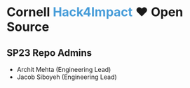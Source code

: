 # Cornell <span style="color: #489dd9">Hack4Impact</span> ❤️ Open Source

## SP23 Repo Admins
- Archit Mehta (Engineering Lead)
- Jacob Siboyeh (Engineering Lead)

